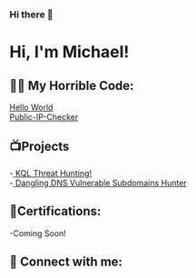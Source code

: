 ### Hi there 👋
<h1>Hi, I'm Michael!</h1>

<h2>👨‍💻 My Horrible Code:</h2>
<a href=https://github.com/MichaelVenturella/Helloworld> Hello World</a>
<br>
<a href=https://github.com/MichaelVenturella/Public-IP-Checker> Public-IP-Checker</a>

<h2>📺Projects</h2>
-<a href=https://github.com/MichaelVenturella/KQLThreatHunting> KQL Threat Hunting!</a> 
<br>
-<a href=https://github.com/MichaelVenturella/DanglingDNS-Azure> Dangling DNS Vulnerable Subdomains Hunter</a>
<h2> 📄Certifications:</h2>
-Coming Soon!
<h2> 🤳 Connect with me:</h2>
